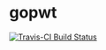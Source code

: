 # gopwt

[![Travis-CI Build Status](https://travis-ci.org/ToQoz/gopwt.svg?branch=master)](https://travis-ci.org/ToQoz/gopwt)
